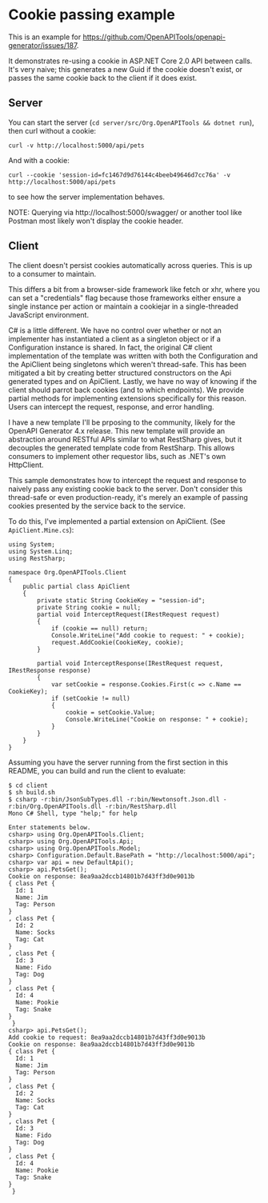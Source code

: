 # Cookie passing example

This is an example for https://github.com/OpenAPITools/openapi-generator/issues/187.

It demonstrates re-using a cookie in ASP.NET Core 2.0 API between calls. It's very naive; this generates a new Guid if the cookie doesn't exist, or passes the same cookie back to the client if it does exist.

## Server

You can start the server (`cd server/src/Org.OpenAPITools && dotnet run`), then curl without a cookie:

```
curl -v http://localhost:5000/api/pets
```
And with a cookie:

```
curl --cookie 'session-id=fc1467d9d76144c4beeb49646d7cc76a' -v http://localhost:5000/api/pets
```
to see how the server implementation behaves.

NOTE: Querying via http://localhost:5000/swagger/ or another tool like Postman most likely won't display the cookie header.

## Client

The client doesn't persist cookies automatically across queries. This is up to a consumer to maintain.

This differs a bit from a browser-side framework like fetch or xhr, where you can set a "credentials" flag because those frameworks either ensure a single instance per action or
maintain a cookiejar in a single-threaded JavaScript environment.

C# is a little different. We have no control over whether or not an implementer has instantiated a client as a singleton object or if a Configuration instance is shared. In fact, the original 
C# client implementation of the template was written with both the Configuration and the ApiClient being singletons which weren't thread-safe. This has been mitigated a bit by creating better structured 
constructors on the Api generated types and on ApiClient. Lastly, we have no way of knowing if the client should parrot back cookies (and to which endpoints). We provide partial methods for implementing extensions
specifically for this reason. Users can intercept the request, response, and error handling.

I have a new template I'll be prposing to the community, likely for the OpenAPI Generator 4.x release. This new template will provide an abstraction 
around RESTful APIs similar to what RestSharp gives, but it decouples the generated template code from RestSharp. This allows consumers to implement other requestor libs, such as .NET's own HttpClient.

This sample demonstrates how to intercept the request and response to naively pass any existing cookie back to the server. Don't consider this thread-safe or even production-ready, it's merely an example of passing cookies presented by the service back to the service.

To do this, I've implemented a partial extension on ApiClient. (See `ApiClient.Mine.cs`):

```
using System;
using System.Linq;
using RestSharp;

namespace Org.OpenAPITools.Client
{
    public partial class ApiClient
    {
        private static String CookieKey = "session-id";
        private String cookie = null;
        partial void InterceptRequest(IRestRequest request)
        {
            if (cookie == null) return;
            Console.WriteLine("Add cookie to request: " + cookie);
            request.AddCookie(CookieKey, cookie);
        }

        partial void InterceptResponse(IRestRequest request, IRestResponse response)
        {
            var setCookie = response.Cookies.First(c => c.Name == CookieKey);
            if (setCookie != null)
            {
                cookie = setCookie.Value;
                Console.WriteLine("Cookie on response: " + cookie);
            }
        }
    }
}
```

Assuming you have the server running from the first section in this README, you can build and run the client to evaluate:

```
$ cd client
$ sh build.sh
$ csharp -r:bin/JsonSubTypes.dll -r:bin/Newtonsoft.Json.dll -r:bin/Org.OpenAPITools.dll -r:bin/RestSharp.dll
Mono C# Shell, type "help;" for help

Enter statements below.
csharp> using Org.OpenAPITools.Client;
csharp> using Org.OpenAPITools.Api;
csharp> using Org.OpenAPITools.Model;
csharp> Configuration.Default.BasePath = "http://localhost:5000/api";
csharp> var api = new DefaultApi();
csharp> api.PetsGet();
Cookie on response: 8ea9aa2dccb14801b7d43ff3d0e9013b
{ class Pet {
  Id: 1
  Name: Jim
  Tag: Person
}
, class Pet {
  Id: 2
  Name: Socks
  Tag: Cat
}
, class Pet {
  Id: 3
  Name: Fido
  Tag: Dog
}
, class Pet {
  Id: 4
  Name: Pookie
  Tag: Snake
}
 }
csharp> api.PetsGet();
Add cookie to request: 8ea9aa2dccb14801b7d43ff3d0e9013b
Cookie on response: 8ea9aa2dccb14801b7d43ff3d0e9013b
{ class Pet {
  Id: 1
  Name: Jim
  Tag: Person
}
, class Pet {
  Id: 2
  Name: Socks
  Tag: Cat
}
, class Pet {
  Id: 3
  Name: Fido
  Tag: Dog
}
, class Pet {
  Id: 4
  Name: Pookie
  Tag: Snake
}
 }
```
